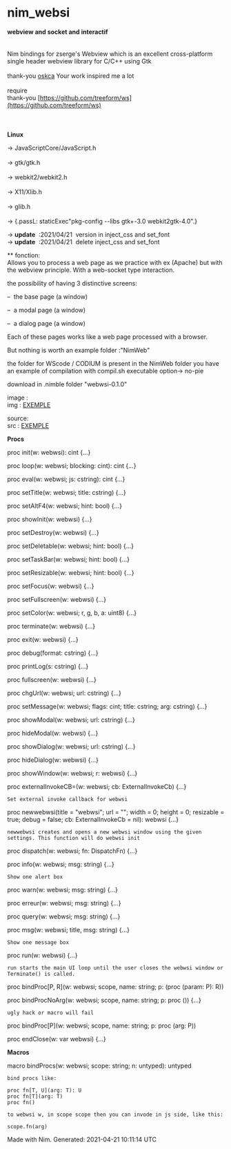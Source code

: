 # nim_websi
**webview and socket and  interactif**<br />
<br /><br />
Nim bindings for zserge's Webview which is an excellent cross-platform single header webview library for C/C++ using Gtk  
<br />
thank-you [oskca](https://github.com/oskca/webview)  Your work inspired me a lot 
<br />  
require <br />
thank-you [https://github.com/treeform/ws](https://github.com/treeform/ws)  
<br /><br />  
**Linux**<br />

&rarr;&nbsp;JavaScriptCore/JavaScript.h<br />  
&rarr;&nbsp;gtk/gtk.h<br />  
&rarr;&nbsp;webkit2/webkit2.h<br />  
&rarr;&nbsp;X11/Xlib.h<br />  
&rarr;&nbsp;glib.h<br />  
&rarr;&nbsp;{.passL: staticExec"pkg-config --libs gtk+-3.0 webkit2gtk-4.0".}<br />  


&rarr;&nbsp;**update**&nbsp;&nbsp;:2021/04/21&nbsp;&nbsp;version in inject_css and set_font
&rarr;&nbsp;**update**&nbsp;&nbsp;:2021/04/21&nbsp;&nbsp;delete inject_css and set_font 



** fonction:<br />
Allows you to process a web page as we practice with ex (Apache) but with the webview principle.
With a web-socket type interaction.

the possibility of having 3 distinctive screens:

&ndash;&nbsp;   the base page (a window)

&ndash;&nbsp;   a modal page (a window)

&ndash;&nbsp;   a dialog page (a window)

Each of these pages works like a web page processed with a browser.   
  


But nothing is worth an example folder :"NimWeb"  
  
the folder for WScode / CODIUM is present in the NimWeb folder
you have an example of compilation with compil.sh
executable option-> no-pie 

download in .nimble folder "webwsi-0.1.0"   
  
image :  
  img : [EXEMPLE](https://github.com/AS400JPLPC/nim_webwsi/blob/master/exemple.png)

source:  
  src : [EXEMPLE](https://github.com/AS400JPLPC/nim_webwsi/blob/master/NimWeb/ecr00.nim)

**Procs**

proc init(w: webwsi): cint {...}

proc loop(w: webwsi; blocking: cint): cint {...}

proc eval(w: webwsi; js: cstring): cint {...}

proc setTitle(w: webwsi; title: cstring) {...}

proc setAltF4(w: webwsi; hint: bool) {...}

proc showInit(w: webwsi) {...}

proc setDestroy(w: webwsi) {...}

proc setDeletable(w: webwsi; hint: bool) {...}

proc setTaskBar(w: webwsi; hint: bool) {...}

proc setResizable(w: webwsi; hint: bool) {...}

proc setFocus(w: webwsi) {...}

proc setFullscreen(w: webwsi) {...}

proc setColor(w: webwsi; r, g, b, a: uint8) {...}

proc terminate(w: webwsi) {...}

proc exit(w: webwsi) {...}

proc debug(format: cstring) {...}

proc printLog(s: cstring) {...}

proc fullscreen(w: webwsi) {...}

proc chgUrl(w: webwsi; url: cstring) {...}

proc setMessage(w: webwsi; flags: cint; title: cstring; arg: cstring) {...}

proc showModal(w: webwsi; url: cstring) {...}

proc hideModal(w: webwsi) {...}

proc showDialog(w: webwsi; url: cstring) {...}

proc hideDialog(w: webwsi) {...}

proc showWindow(w: webwsi; r: webwsi) {...}

proc externalInvokeCB=(w: webwsi; cb: ExternalInvokeCb) {...}

    Set external invoke callback for webwsi 

proc newwebwsi(title = "webwsi"; url = ""; width = 0; height = 0;
               resizable = true; debug = false; cb: ExternalInvokeCb = nil): webwsi {...}

    newwebwsi creates and opens a new webwsi window using the given settings. This function will do webwsi init 

proc dispatch(w: webwsi; fn: DispatchFn) {...}

proc info(w: webwsi; msg: string) {...}

    Show one alert box 

proc warn(w: webwsi; msg: string) {...}

proc erreur(w: webwsi; msg: string) {...}

proc query(w: webwsi; msg: string) {...}

proc msg(w: webwsi; title, msg: string) {...}

    Show one message box 

proc run(w: webwsi) {...}

    run starts the main UI loop until the user closes the webwsi window or Terminate() is called. 

proc bindProc[P, R](w: webwsi; scope, name: string; p: (proc (param: P): R))

proc bindProcNoArg(w: webwsi; scope, name: string; p: proc ()) {...}

    ugly hack or macro will fail 

proc bindProc[P](w: webwsi; scope, name: string; p: proc (arg: P))

proc endClose(w: var webwsi) {...}




**Macros**

macro bindProcs(w: webwsi; scope: string; n: untyped): untyped

    bind procs like:

    proc fn[T, U](arg: T): U
    proc fn[T](arg: T)
    proc fn()

    to webwsi w, in scope scope then you can invode in js side, like this:

    scope.fn(arg)



Made with Nim. Generated: 2021-04-21 10:11:14 UTC
